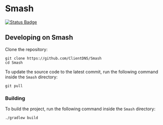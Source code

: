 # Smash

[![Status Badge](https://github.com/ClientDNS/Smash/actions/workflows/build.yml/badge.svg?branch=master)](https://github.com/ClientDNS/Smash/actions)

## Developing on Smash

Clone the repository:

```shell
git clone https://github.com/ClientDNS/Smash
cd Smash
```

To update the source code to the latest commit, run the following command inside the `Smash` directory:

```shell
git pull
```

### Building

To build the project, run the following command inside the `Smash` directory:

```shell
./gradlew build
```

